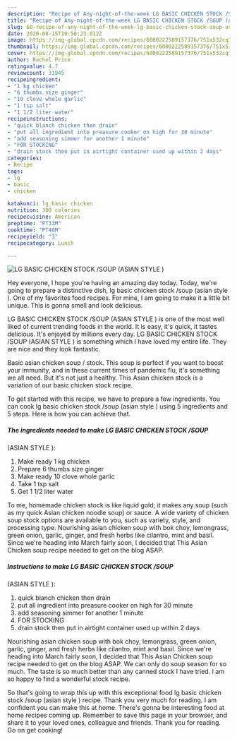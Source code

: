 ```yaml
---
description: "Recipe of Any-night-of-the-week LG BASIC CHICKEN STOCK /SOUP (ASIAN STYLE )"
title: "Recipe of Any-night-of-the-week LG BASIC CHICKEN STOCK /SOUP (ASIAN STYLE )"
slug: 60-recipe-of-any-night-of-the-week-lg-basic-chicken-stock-soup-asian-style
date: 2020-08-15T19:50:23.012Z
image: https://img-global.cpcdn.com/recipes/6000222589157376/751x532cq70/lg-basic-chicken-stock-soup-asian-style-recipe-main-photo.jpg
thumbnail: https://img-global.cpcdn.com/recipes/6000222589157376/751x532cq70/lg-basic-chicken-stock-soup-asian-style-recipe-main-photo.jpg
cover: https://img-global.cpcdn.com/recipes/6000222589157376/751x532cq70/lg-basic-chicken-stock-soup-asian-style-recipe-main-photo.jpg
author: Rachel Price
ratingvalue: 4.7
reviewcount: 31945
recipeingredient:
- "1 kg chicken"
- "6 thumbs size ginger"
- "10 clove whole garlic"
- "1 tsp salt"
- "1 1/2 liter water"
recipeinstructions:
- "quick blanch chicken then drain"
- "put all ingredient into preasure cooker on high for 30 minute"
- "add seasoning simmer for another 1 minute"
- "FOR STOCKING"
- "drain stock then put in airtight container used up within 2 days"
categories:
- Recipe
tags:
- lg
- basic
- chicken

katakunci: lg basic chicken 
nutrition: 300 calories
recipecuisine: American
preptime: "PT33M"
cooktime: "PT46M"
recipeyield: "3"
recipecategory: Lunch

---
```



![LG BASIC CHICKEN STOCK /SOUP
(ASIAN STYLE )](https://img-global.cpcdn.com/recipes/6000222589157376/751x532cq70/lg-basic-chicken-stock-soup-asian-style-recipe-main-photo.jpg)

Hey everyone, I hope you're having an amazing day today. Today, we're going to prepare a distinctive dish, lg basic chicken stock /soup
(asian style ). One of my favorites food recipes. For mine, I am going to make it a little bit unique. This is gonna smell and look delicious.

LG BASIC CHICKEN STOCK /SOUP
(ASIAN STYLE ) is one of the most well liked of current trending foods in the world. It is easy, it's quick, it tastes delicious. It's enjoyed by millions every day. LG BASIC CHICKEN STOCK /SOUP
(ASIAN STYLE ) is something which I have loved my entire life. They are nice and they look fantastic.

Basic asian chicken soup / stock. This soup is perfect if you want to boost your immunity, and in these current times of pandemic flu, it&#39;s something we all need. But it&#39;s not just a healthy. This Asian chicken stock is a variation of our basic chicken stock recipe.


To get started with this recipe, we have to prepare a few ingredients. You can cook lg basic chicken stock /soup
(asian style ) using 5 ingredients and 5 steps. Here is how you can achieve that.

<!--inarticleads1-->

##### The ingredients needed to make LG BASIC CHICKEN STOCK /SOUP
(ASIAN STYLE ):

1. Make ready 1 kg chicken
1. Prepare 6 thumbs size ginger
1. Make ready 10 clove whole garlic
1. Take 1 tsp salt
1. Get 1 1/2 liter water


To me, homemade chicken stock is like liquid gold; it makes any soup (such as my quick Asian chicken noodle soup) or sauce. A wide variety of chicken soup stock options are available to you, such as variety, style, and processing type. Nourishing asian chicken soup with bok choy, lemongrass, green onion, garlic, ginger, and fresh herbs like cilantro, mint and basil. Since we&#39;re heading into March fairly soon, I decided that This Asian Chicken soup recipe needed to get on the blog ASAP. 

<!--inarticleads2-->

##### Instructions to make LG BASIC CHICKEN STOCK /SOUP
(ASIAN STYLE ):

1. quick blanch chicken then drain
1. put all ingredient into preasure cooker on high for 30 minute
1. add seasoning simmer for another 1 minute
1. FOR STOCKING
1. drain stock then put in airtight container used up within 2 days


Nourishing asian chicken soup with bok choy, lemongrass, green onion, garlic, ginger, and fresh herbs like cilantro, mint and basil. Since we&#39;re heading into March fairly soon, I decided that This Asian Chicken soup recipe needed to get on the blog ASAP. We can only do soup season for so much. The taste is so much better than any canned stock I have tried. I am so happy to find a wonderful stock recipe. 

So that's going to wrap this up with this exceptional food lg basic chicken stock /soup
(asian style ) recipe. Thank you very much for reading. I am confident you can make this at home. There's gonna be interesting food at home recipes coming up. Remember to save this page in your browser, and share it to your loved ones, colleague and friends. Thank you for reading. Go on get cooking!
